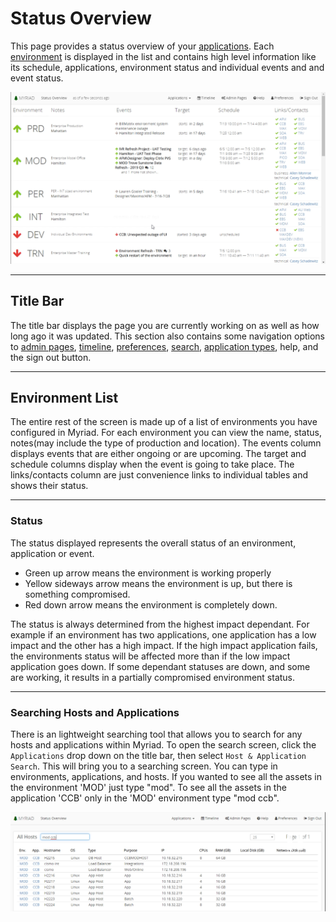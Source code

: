 # Status Overview
This page provides a status overview of your [applications](Applications.md). Each [environment](Environments.md) is displayed in the list and contains high level information like its schedule, applications, environment status and individual events and and event status.

<img src="Media/Status-Overview.png">

---
## Title Bar
The title bar displays the page you are currently working on as well as how long ago it was updated. This section also contains some navigation options to 
[admin pages](Admin-Pages.md), [timeline](Timeline.md), [preferences](Preferences.md), [search](#Searching), [application types](Application-Types.md), help, and the sign out button.

---
## Environment List
The entire rest of the screen is made up of a list of environments you have configured in Myriad. For each environment you can view the name, status, notes(may include the type of production and location). The events column displays events that are either ongoing or are upcoming. The target and schedule columns display when the event is going to take place. The links/contacts column are just convenience links to individual tables and shows their status.

---
### Status
The status displayed represents the overall status of an environment, application or event. 
* Green up arrow means the environment is working properly
* Yellow sideways arrow means the environment is up, but there is something compromised.
* Red down arrow means the environment is completely down.

The status is always determined from the highest impact dependant. For example if an environment has two applications, one application has a low impact and the other has a high impact. If the high impact application fails, the environments status will be affected more than if the low impact application goes down. If some dependant statuses are down, and some are working, it results in a partially compromised environment status. 

---
### Searching Hosts and Applications
There is an lightweight searching tool that allows you to search for any hosts and applications within Myriad. To open the search screen, click the `Applications` drop down on the title bar, then select `Host & Application Search`. This will bring you to a searching screen. You can type in environments, applications, and hosts. If you wanted to see all the assets in the environment 'MOD' just type "mod". To see all the assets in the application 'CCB' only in the 'MOD' environment type "mod ccb".

<img src="Media/Application-Host-Searching.png">